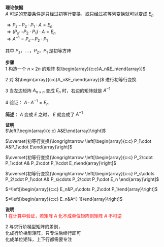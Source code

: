 **理论依据**  
$A$ 可逆的充要条件是只经过初等行变换，或只经过初等列变换就可以变成 $E_n$  
  
$\Rightarrow P_s\cdots P_2\cdot P_1\cdot A=E_n$  
$\Rightarrow(P_s\cdots P_2\cdot P_1)\cdot A=E_n$  
$\Rightarrow A^{-1}=P_s\cdots P_2\cdot P_1$  
  
其中 $P_s，\cdots，P_2，P_1$ 是初等方阵  
  
**步骤**  
1 构造一个 $n\times 2n$ 的矩阵 $[\begin{array}{c:c}A_n&E_n\end{array}]$  
  
2 对 $[\begin{array}{c:c}A_n&E_n\end{array}]$ 进行初等行变换  
  
3 当左边矩阵 $A_{n\times n}$ 变成 $E_n$ 时，右边的矩阵就是 $A^{-1}$  
  
4 验证： $A\cdot A^{-1}=E_n$  
  
**简述**： $A$ 变成 $E$ 之时， $E$ 就变成了 $A^{-1}$  
  
**证明**  
$\left[\begin{array}{c:c}  
A&E\end{array}\right]$  
  
$\overset{初等行变换}\longrightarrow  
\left[\begin{array}{c:c}  
P_1\cdot A&P_1\cdot E\end{array}\right]$  
  
$\overset{初等行变换}\longrightarrow  
\left[\begin{array}{c:c}  
P_2\cdot P_1\cdot A&  
P_2\cdot P_1\cdot E_n\end{array}\right]$  
  
$\overset{初等行变换}\longrightarrow  
\left[\begin{array}{c:c}  
P_s\cdots P_2\cdot P_1\cdot A&  
P_s\cdots P_2\cdot P_1\cdot E_n  
\end{array}\right]$  
  
$=\left[\begin{array}{c:c}  
E_n&P_s\cdots P_2\cdot P_1\end{array}\right]$  
  
$=\left[\begin{array}{c:c}  
E_n&A^{-1}\end{array}\right]$  
  
**说明**  
1 <font color=red>在计算中验证，若矩阵 $A$ 化不成单位矩阵则矩阵 $A$ 不可逆</font>  
  
2 与求行阶梯型矩阵的差别，  
化成行阶梯型矩阵，只专注后续行即可  
化成单位矩阵，上下行都需要专注  
